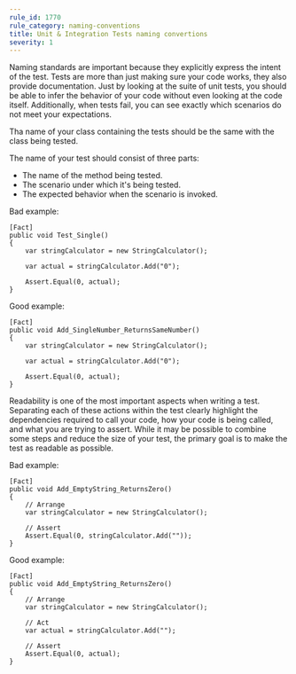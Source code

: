 ```yaml
---
rule_id: 1770
rule_category: naming-conventions
title: Unit & Integration Tests naming convertions
severity: 1
---
```

Naming standards are important because they explicitly express the intent of the test. Tests are more than just making sure your code works, they also provide documentation. Just by looking at the suite of unit tests, you should be able to infer the behavior of your code without even looking at the code itself. Additionally, when tests fail, you can see exactly which scenarios do not meet your expectations.

Tha name of your class containing the tests should be the same with the class being tested.

The name of your test should consist of three parts:

- The name of the method being tested.
- The scenario under which it's being tested.
- The expected behavior when the scenario is invoked.

Bad example:

	[Fact]
	public void Test_Single()
	{
		var stringCalculator = new StringCalculator();

		var actual = stringCalculator.Add("0");

		Assert.Equal(0, actual);
	}

Good example:

	[Fact]
	public void Add_SingleNumber_ReturnsSameNumber()
	{
		var stringCalculator = new StringCalculator();

		var actual = stringCalculator.Add("0");

		Assert.Equal(0, actual);
	}


Readability is one of the most important aspects when writing a test. Separating each of these actions within the test clearly highlight the dependencies required to call your code, how your code is being called, and what you are trying to assert. While it may be possible to combine some steps and reduce the size of your test, the primary goal is to make the test as readable as possible.

Bad example:

	[Fact]
	public void Add_EmptyString_ReturnsZero()
	{
		// Arrange
		var stringCalculator = new StringCalculator();

		// Assert
		Assert.Equal(0, stringCalculator.Add(""));
	}

Good example:

	[Fact]
	public void Add_EmptyString_ReturnsZero()
	{
		// Arrange
		var stringCalculator = new StringCalculator();

		// Act
		var actual = stringCalculator.Add("");

		// Assert
		Assert.Equal(0, actual);
	}
